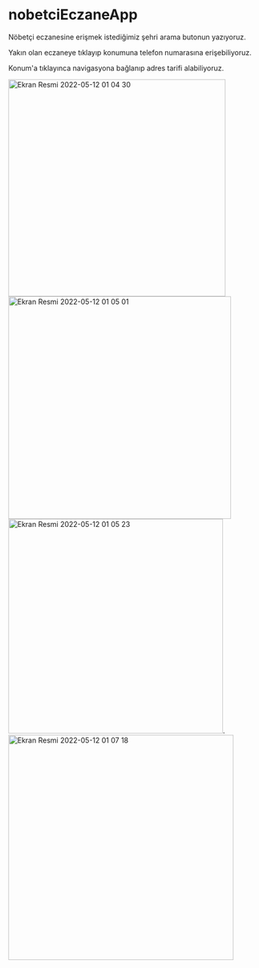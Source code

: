 # nobetciEczaneApp

 Nöbetçi eczanesine erişmek istediğimiz şehri arama butonun yazıyoruz.
 
 Yakın olan eczaneye tıklayıp konumuna telefon numarasına erişebiliyoruz.
 
 Konum'a tıklayınca navigasyona bağlanıp adres tarifi alabiliyoruz.
 
<img width="433" alt="Ekran Resmi 2022-05-12 01 04 30" src="https://user-images.githubusercontent.com/98653691/167957855-a1124174-8fd1-492c-a9a0-56cdd48f3a04.png">   <img width="444" alt="Ekran Resmi 2022-05-12 01 05 01" src="https://user-images.githubusercontent.com/98653691/167957877-b1842bed-90f8-4ae9-92c9-af0691769192.png"><img width="428" alt="Ekran Resmi 2022-05-12 01 05 23" src="https://user-images.githubusercontent.com/98653691/167957887-1e7f8414-57ad-469e-ae47-e50b3a9cd0bb.png">.   <img width="449" alt="Ekran Resmi 2022-05-12 01 07 18" src="https://user-images.githubusercontent.com/98653691/167957895-1bad9b50-1274-4233-80a2-693c228c6e42.png">



